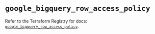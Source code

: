 # `google_bigquery_row_access_policy`

Refer to the Terraform Registry for docs: [`google_bigquery_row_access_policy`](https://registry.terraform.io/providers/hashicorp/google/6.50.0/docs/resources/bigquery_row_access_policy).
